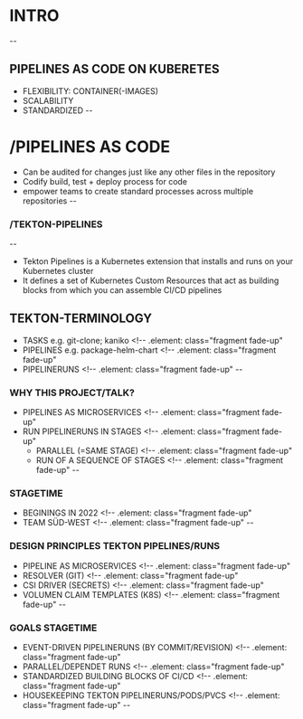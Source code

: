 # INTRO
--
## PIPELINES AS CODE ON KUBERETES
* FLEXIBILITY: CONTAINER(-IMAGES) <!-- .element: class="fragment fade-up" -->
* SCALABILITY <!-- .element: class="fragment fade-up" -->
* STANDARDIZED <!-- .element: class="fragment fade-up" -->
--
# /PIPELINES AS CODE
* Can be audited for changes just like any other files in the repository <!-- .element: class="fragment fade-up" -->
* Codify build, test + deploy process for code <!-- .element: class="fragment fade-up" -->
* empower teams to create standard processes across multiple repositories <!-- .element: class="fragment fade-up" -->
--
### /TEKTON-PIPELINES
--
* Tekton Pipelines is a Kubernetes extension that installs and runs on your Kubernetes cluster <!-- .element: class="fragment fade-up" -->
* It defines a set of Kubernetes Custom Resources that act as building blocks from which you can assemble CI/CD pipelines <!-- .element: class="fragment fade-up" -->




## TEKTON-TERMINOLOGY
* TASKS e.g. git-clone; kaniko <!-- .element: class="fragment fade-up"
* PIPELINES e.g. package-helm-chart <!-- .element: class="fragment fade-up"
* PIPELINERUNS <!-- .element: class="fragment fade-up"
--

### WHY THIS PROJECT/TALK?
* PIPELINES AS MICROSERVICES <!-- .element: class="fragment fade-up"
* RUN PIPELINERUNS IN STAGES <!-- .element: class="fragment fade-up"
    * PARALLEL (=SAME STAGE) <!-- .element: class="fragment fade-up"
    * RUN OF A SEQUENCE OF STAGES <!-- .element: class="fragment fade-up"
--
### STAGETIME
* BEGININGS IN 2022 <!-- .element: class="fragment fade-up"
* TEAM SÜD-WEST <!-- .element: class="fragment fade-up"
--
### DESIGN PRINCIPLES TEKTON PIPELINES/RUNS
* PIPELINE AS MICROSERVICES <!-- .element: class="fragment fade-up"
* RESOLVER (GIT) <!-- .element: class="fragment fade-up"
* CSI DRIVER (SECRETS) <!-- .element: class="fragment fade-up"
* VOLUMEN CLAIM TEMPLATES (K8S) <!-- .element: class="fragment fade-up"
--
### GOALS STAGETIME
* EVENT-DRIVEN PIPELINERUNS (BY COMMIT/REVISION) <!-- .element: class="fragment fade-up"
* PARALLEL/DEPENDET RUNS <!-- .element: class="fragment fade-up"
* STANDARDIZED BUILDING BLOCKS OF CI/CD <!-- .element: class="fragment fade-up"
* HOUSEKEEPING TEKTON PIPELINERUNS/PODS/PVCS <!-- .element: class="fragment fade-up"
--
